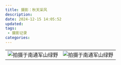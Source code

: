 ```yaml
---
title: 摄影：秋天采风
description:
date: 2024-12-15 14:05:52
updated:
tags:
 - 摄影记录
categories:
---
```

<table>
   <tr>
        <td ><center><img src="https://pub-fc357e9fb3f444e694b227ed64be66b9.r2.dev/2024autumn/DSC_0240.JPG" alt="拍摄于南通军山绿野"></center></td>
        <td ><center><img src="https://pub-fc357e9fb3f444e694b227ed64be66b9.r2.dev/2024autumn/DSC_0232.JPG" alt="拍摄于南通军山绿野"></center></td>
   </tr>
</table>